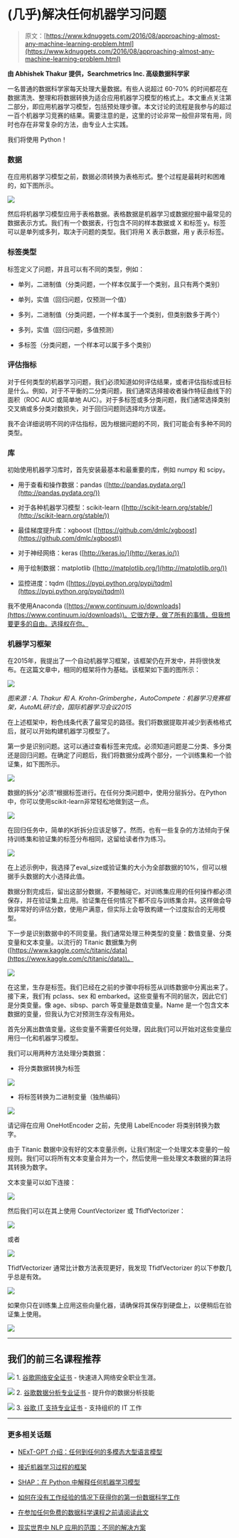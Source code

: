 # (几乎)解决任何机器学习问题

> 原文：[https://www.kdnuggets.com/2016/08/approaching-almost-any-machine-learning-problem.html](https://www.kdnuggets.com/2016/08/approaching-almost-any-machine-learning-problem.html)

**由 Abhishek Thakur 提供，Searchmetrics Inc. 高级数据科学家**

一名普通的数据科学家每天处理大量数据。有些人说超过 60-70% 的时间都花在数据清洗、整理和将数据转换为适合应用机器学习模型的格式上。本文重点关注第二部分，即应用机器学习模型，包括预处理步骤。本文讨论的流程是我参与的超过一百个机器学习竞赛的结果。需要注意的是，这里的讨论非常一般但非常有用，同时也存在非常复杂的方法，由专业人士实践。

我们将使用 Python！

### 数据

在应用机器学习模型之前，数据必须转换为表格形式。整个过程是最耗时和困难的，如下图所示。

![](../Images/ef6687bb8240699f296448972864d37d.png)

然后将机器学习模型应用于表格数据。表格数据是机器学习或数据挖掘中最常见的数据表示方式。我们有一个数据表，行包含不同的样本数据或 X 和标签 y。标签可以是单列或多列，取决于问题的类型。我们将用 X 表示数据，用 y 表示标签。

### 标签类型

标签定义了问题，并且可以有不同的类型，例如：

+   单列，二进制值（分类问题，一个样本仅属于一个类别，且只有两个类别）

+   单列，实值（回归问题，仅预测一个值）

+   多列，二进制值（分类问题，一个样本属于一个类别，但类别数多于两个）

+   多列，实值（回归问题，多值预测）

+   多标签（分类问题，一个样本可以属于多个类别）

### 评估指标

对于任何类型的机器学习问题，我们必须知道如何评估结果，或者评估指标或目标是什么。例如，对于不平衡的二分类问题，我们通常选择接收者操作特征曲线下的面积（ROC AUC 或简单地 AUC）。对于多标签或多分类问题，我们通常选择类别交叉熵或多分类对数损失，对于回归问题则选择均方误差。

我不会详细说明不同的评估指标，因为根据问题的不同，我们可能会有多种不同的类型。

### 库

初始使用机器学习库时，首先安装最基本和最重要的库，例如 numpy 和 scipy。

+   用于查看和操作数据：pandas ([http://pandas.pydata.org/](http://pandas.pydata.org/))

+   对于各种机器学习模型：scikit-learn ([http://scikit-learn.org/stable/](http://scikit-learn.org/stable/))

+   最佳梯度提升库：xgboost ([https://github.com/dmlc/xgboost](https://github.com/dmlc/xgboost))

+   对于神经网络：keras ([http://keras.io/](http://keras.io/))

+   用于绘制数据：matplotlib ([http://matplotlib.org/](http://matplotlib.org/))

+   监控进度：tqdm ([https://pypi.python.org/pypi/tqdm](https://pypi.python.org/pypi/tqdm))

我不使用Anaconda ([https://www.continuum.io/downloads](https://www.continuum.io/downloads))。它很方便，做了所有的事情，但我想要更多的自由。选择权在你。

### 机器学习框架

在2015年，我提出了一个自动机器学习框架，该框架仍在开发中，并将很快发布。在这篇文章中，相同的框架将作为基础。该框架如下面的图所示：

[![](../Images/67917490fbdb01f12e1d3d52ba80e0a9.png)](https://media.licdn.com/mpr/mpr/shrinknp_800_800/AAEAAQAAAAAAAAeqAAAAJDVkYTViYjM5LTZjOWMtNGVhYS1iYjljLWZhOWMyNzJkZGU1MQ.png)

*图来源：A. Thakur 和 A. Krohn-Grimberghe，AutoCompete：机器学习竞赛框架，AutoML研讨会，国际机器学习会议2015*

在上述框架中，粉色线条代表了最常见的路径。我们将数据提取并减少到表格格式后，就可以开始构建机器学习模型了。

第一步是识别问题。这可以通过查看标签来完成。必须知道问题是二分类、多分类还是回归问题。在确定了问题后，我们将数据分成两个部分，一个训练集和一个验证集，如下图所示。

![](../Images/a3ddcff4ccc903bce6eb8996747d0e84.png)

数据的拆分“必须”根据标签进行。在任何分类问题中，使用分层拆分。在Python中，你可以使用scikit-learn非常轻松地做到这一点。

![](../Images/2afb7eca83a58c0dc890d549a98527ed.png)

在回归任务中，简单的K折拆分应该足够了。然而，也有一些复杂的方法倾向于保持训练集和验证集的标签分布相同，这留给读者作为练习。

![](../Images/152dbbee815ca5077eee782730c1be65.png)

在上述示例中，我选择了eval_size或验证集的大小为全部数据的10%，但可以根据手头数据的大小选择此值。

数据分割完成后，留出这部分数据，不要触碰它。对训练集应用的任何操作都必须保存，并在验证集上应用。验证集在任何情况下都不应与训练集合并。这样做会导致非常好的评估分数，使用户满意，但实际上会导致构建一个过度拟合的无用模型。

下一步是识别数据中的不同变量。我们通常处理三种类型的变量：数值变量、分类变量和文本变量。以流行的 Titanic 数据集为例 ([https://www.kaggle.com/c/titanic/data](https://www.kaggle.com/c/titanic/data))。

![](../Images/d2f1e23d36e48c6037e583baac8946fa.png)

在这里，生存是标签。我们已经在之前的步骤中将标签从训练数据中分离出来了。接下来，我们有 pclass、sex 和 embarked。这些变量有不同的层次，因此它们是分类变量。像 age、sibsp、parch 等变量是数值变量。Name 是一个包含文本数据的变量，但我认为它对预测生存没有用处。

首先分离出数值变量。这些变量不需要任何处理，因此我们可以开始对这些变量应用归一化和机器学习模型。

我们可以用两种方法处理分类数据：

+   将分类数据转换为标签

![](../Images/a396bfd14528ff13740905abdaf37f3a.png)

+   将标签转换为二进制变量（独热编码）

![](../Images/6a38c90b9fe8de52a5bc78e3abdfe04e.png)

请记得在应用 OneHotEncoder 之前，先使用 LabelEncoder 将类别转换为数字。

由于 Titanic 数据中没有好的文本变量示例，让我们制定一个处理文本变量的一般规则。我们可以将所有文本变量合并为一个，然后使用一些处理文本数据的算法将其转换为数字。

文本变量可以如下连接：

[![](../Images/2f45bd10b152be923a2f5cdbd88a6a64.png)](https://media.licdn.com/mpr/mpr/shrinknp_800_800/AAEAAQAAAAAAAAdhAAAAJDQ4ZGU0YTRkLTI2ZjctNDc3My05YjVjLWIzZGY3Y2Y1NzI5ZQ.png)

然后我们可以在其上使用 CountVectorizer 或 TfidfVectorizer：

![](../Images/5a7b509c6e6740ab905d9840682b5374.png)

或者

![](../Images/bfe12de70d35cb15eb03108be0fdfcef.png)

TfidfVectorizer 通常比计数方法表现更好，我发现 TfidfVectorizer 的以下参数几乎总是有效。

![](../Images/56d69dd6ad0339e02ebbc2d8f79dd197.png)

如果你只在训练集上应用这些向量化器，请确保将其保存到硬盘上，以便稍后在验证集上使用。

![](../Images/317e9a15abba9a733f02b5396e3e01d7.png)

* * *

## 我们的前三名课程推荐

![](../Images/0244c01ba9267c002ef39d4907e0b8fb.png) 1\. [谷歌网络安全证书](https://www.kdnuggets.com/google-cybersecurity) - 快速进入网络安全职业生涯。

![](../Images/e225c49c3c91745821c8c0368bf04711.png) 2\. [谷歌数据分析专业证书](https://www.kdnuggets.com/google-data-analytics) - 提升你的数据分析技能

![](../Images/0244c01ba9267c002ef39d4907e0b8fb.png) 3\. [谷歌 IT 支持专业证书](https://www.kdnuggets.com/google-itsupport) - 支持组织的 IT 工作

* * *

### 更多相关话题

+   [NExT-GPT 介绍：任何到任何的多模态大型语言模型](https://www.kdnuggets.com/introduction-to-nextgpt-anytoany-multimodal-large-language-model)

+   [接近机器学习过程的框架](https://www.kdnuggets.com/2018/05/general-approaches-machine-learning-process.html)

+   [SHAP：在 Python 中解释任何机器学习模型](https://www.kdnuggets.com/2022/11/shap-explain-machine-learning-model-python.html)

+   [如何在没有工作经验的情况下获得你的第一份数据科学工作](https://www.kdnuggets.com/2021/02/first-job-data-science-without-work-experience.html)

+   [在参加任何免费的数据科学课程之前请阅读此文](https://www.kdnuggets.com/read-this-before-you-take-any-free-data-science-course)

+   [现实世界中 NLP 应用的范围：不同的解决方案](https://www.kdnuggets.com/2022/03/different-solution-problem-range-nlp-applications-real-world.html)
